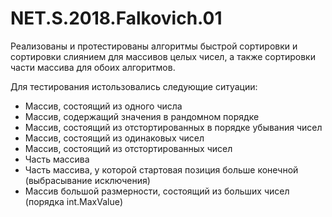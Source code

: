 # NET.S.2018.Falkovich.01

Реализованы и протестированы алгоритмы быстрой сортировки и сортировки слиянием для массивов целых чисел,
а также сортировки части массива для обоих алгоритмов.

Для тестирования истользовались следующие ситуации:


  * Массив, состоящий из одного числа  
* Массив, содержащий значения в рандомном порядке  
* Массив, состоящий из отстортированных в порядке убывания чисел  
* Массив, состоящий из одинаковых чисел  
* Массив, состоящий из отстортированных чисел  
* Часть массива  
* Часть массива, у которой стартовая позиция больше конечной  (выбрасывание исключения)  
* Массив большой размерности, состоящий из больших чисел (порядка int.MaxValue)  
